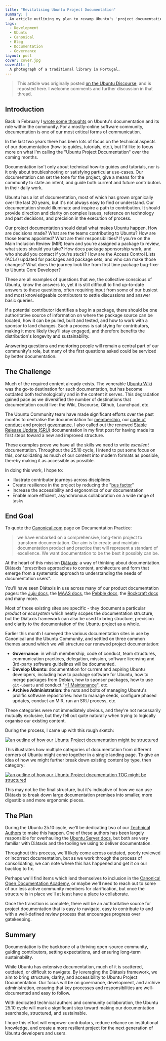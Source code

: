 ```yaml
---
title: "Revitalising Ubuntu Project Documentation"
summary: |
  An article outlining my plan to revamp Ubuntu's 'project documentation', illuminating the path for new contributors and enabling better distributed decision making.
tags:
  - Development
  - Ubuntu
  - Canonical
  - Blog
  - Documentation
  - Governance
layout: post
cover: cover.jpg
coverAlt: |
  A photograph of a traditional library in Portugal.
---
```


> This article was originally posted [on the Ubuntu Discourse](https://discourse.ubuntu.com/t/58694), and is reposted here. I welcome comments and further discussion in that thread.

## Introduction

Back in February I [wrote some thoughts](https://jnsgr.uk/2025/02/engineering-ubuntu-for-the-next-20-years/) on Ubuntu's documentation and its role within the community. For a mostly-online software community, documentation is one of our most critical forms of communication.

In the last two years there has been lots of focus on the technical aspects of our documentation (how-to guides, tutorials, etc.), but I'd like to focus more on what I'm calling the "Ubuntu Project Documentation" over the coming months.

Documentation isn't only about technical how-to guides and tutorials, nor is it only about troubleshooting or satisfying particular use-cases. Our documentation can set the tone for the project, give a means for the community to state an intent, and guide both current and future contributors in their daily work.

Ubuntu has a lot of documentation, most of which has grown organically over the last 20 years, but it's not always easy to find or understand. Our documentation should illuminate and inspire a path to contribution. It should provide direction and clarity on complex issues, reference on technology and past decisions, and precision in the execution of process.

Our project documentation should detail what makes Ubuntu happen. How are decisions made? What are the teams contributing to Ubuntu? How are those teams appointed? What are their responsibilities? If you're on the Main Inclusion Review (MIR) team and you're assigned a package to review, what steps should you take? How does package sponsorship work, and who should you contact if you're stuck? How are the Access Control Lists (ACLs) updated for packages and package sets, and who can make those changes? What does the journey look like from first time package bug-fixer to Ubuntu Core Developer?

These are all examples of questions that we, the collective conscious of Ubuntu, know the answers to, yet it is still difficult to find up-to-date answers to these questions, often requiring input from some of our busiest and most knowledgeable contributors to settle discussions and answer basic queries.

If a potential contributor identifies a bug in a package, there should be one authoritative source of information on where the package source can be located, how it can be pulled, built and tested, and how to work with a sponsor to land changes. Such a process is satisfying for contributors, making it more likely they'll stay engaged, and therefore benefits the distribution's longevity and sustainability.

Answering questions and mentoring people will remain a central part of our community's role, but many of the first questions asked could be serviced by better documentation.

## The Challenge

Much of the required content already exists. The venerable [Ubuntu Wiki](https://wiki.ubuntu.com/) was the go-to destination for such documentation, but has become outdated both technologically and in the content it serves. This degradation gained pace as we diversified the number of destinations that documentation could live: the Wiki, Discourse, Github, Launchpad, etc.

The Ubuntu Community team have made significant efforts over the past months to centralise the documentation for [membership](https://ubuntu.com/community/membership), our [code of conduct](https://ubuntu.com/community/ethos/code-of-conduct) and project [governance](https://ubuntu.com/community/governance). I also called out the renewed [Stable Release Update (SRU)](https://documentation.ubuntu.com/sru/en/latest/) documentation in my first post for having made its first steps toward a new and improved structure.

These examples prove we have all the skills we need to write *excellent* documentation. Throughout the 25.10 cycle, I intend to put some focus on this, consolidating as much of our content into modern formats as possible, thereby making it as accessible as possible.

In doing this work, I hope to:

- Illustrate contributor journeys across disciplines
- Create resilience in the project by reducing the "[bus factor](https://en.wikipedia.org/wiki/Bus_factor)"
- Increase the accessibility and ergonomics of our documentation
- Enable more efficient, asynchronous collaboration on a wide range of tasks

## End Goal

To quote the [Canonical.com](https://canonical.com/documentation) page on Documentation Practice:

> we have embarked on a comprehensive, long-term project to transform documentation. Our aim is to create and maintain documentation product and practice that will represent a standard of excellence. We want documentation to be the best it possibly can be.

At the heart of this mission [Diátaxis](https://diataxis.fr/): a way of thinking about documentation. Diátaxis "prescribes approaches to content, architecture and form that emerge from a systematic approach to understanding the needs of documentation users".

You'll have seen Diátaxis in use across many of our product documentation pages: the [Juju docs](https://documentation.ubuntu.com/juju/3.6/), the [MAAS docs](https://maas.io/docs), the [Pebble docs](https://documentation.ubuntu.com/pebble/), the [Rockcraft docs](https://documentation.ubuntu.com/rockcraft/en/latest/) and many more.

Most of those existing sites are specific - they document a particular *product* or *ecosystem* which neatly scopes the documentation structure, but the Diátaxis framework can also be used to bring structure, precision and clarity to the documentation of the Ubuntu project as a whole.

Earlier this month I surveyed the various documentation sites in use by Canonical and the Ubuntu Community, and settled on three common themes around which we will structure our renewed project documentation:

- **Governance**: in which membership, code of conduct, team structures, communication practices, delegation, mission, software licensing and 3rd-party software guidelines will be documented.
- **Develop Ubuntu**: documentation for current and aspiring Ubuntu developers, including how to package software for Ubuntu, how to merge packages from Debian, how to sponsor packages, how to use `git-ubuntu` and conduct "[+1 Maintenance](https://wiki.ubuntu.com/PlusOneMaintenanceTeam)", etc.
- **Archive Administration**: the nuts and bolts of managing Ubuntu's prolific software repositories: how to manage seeds, configure phased updates, conduct an MIR, run an SRU process, etc.

These categories were not immediately obvious, and they're not necessarily mutually exclusive, but they fell out quite naturally when trying to logically organise our existing content.

During the process, I came up with this rough sketch:

[![an outline of how our Ubuntu Project documentation might be structured](02.png)](02.png)

This illustrates how multiple categories of documentation from different corners of Ubuntu might come together in a single landing page. To give an idea of how we might further break down existing content by type, then category:

[![an outline of how our Ubuntu Project documentation TOC might be structured](03.png)](03.png)

This may not be the final structure, but it's indicative of how we can use Diátaxis to break down large documentation premises into smaller, more digestible and more ergonomic pieces.

## The Plan

During the Ubuntu 25.10 cycle, we'll be dedicating two of our [Technical Authors](https://canonical.com/documentation/work-and-careers) to make this happen. One of these authors has been largely responsible for overhauling the [Ubuntu Server docs](https://documentation.ubuntu.com/server/), but both are very familiar with Diátaxis and the tooling we using to deliver documentation.

Throughout this process, we'll likely come across outdated, poorly reviewed or incorrect documentation, but as we work through the process of consolidating, we can note where this has happened and get it on our backlog to fix.

Perhaps we'll find items which lend themselves to inclusion in the [Canonical Open Documentation Academy](https://canonical.com/documentation/open-documentation-academy), or maybe we'll need to reach out to some of our less active community members for clarification, but once the structure is in place we'll at least have a place to collaborate.

Once the transition is complete, there will be an authoritative source for project documentation that is easy to navigate, easy to contribute to and with a well-defined review process that encourages progress over gatekeeping.

## Summary

Documentation is the backbone of a thriving open-source community, guiding contributors, setting expectations, and ensuring long-term sustainability.

While Ubuntu has extensive documentation, much of it is scattered, outdated, or difficult to navigate. By leveraging the Diátaxis framework, we aim to bring structure, clarity, and accessibility to Ubuntu Project Documentation. Our focus will be on governance, development, and archive administration, ensuring that key processes and responsibilities are well-documented and easy to follow.

With dedicated technical authors and community collaboration, the Ubuntu 25.10 cycle will mark a significant step toward making our documentation searchable, structured, and sustainable.

I hope this effort will empower contributors, reduce reliance on institutional knowledge, and create a more resilient project for the next generation of Ubuntu developers and users.
